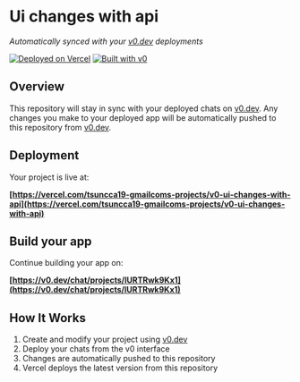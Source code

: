 # Ui changes with api

*Automatically synced with your [v0.dev](https://v0.dev) deployments*

[![Deployed on Vercel](https://img.shields.io/badge/Deployed%20on-Vercel-black?style=for-the-badge&logo=vercel)](https://vercel.com/tsuncca19-gmailcoms-projects/v0-ui-changes-with-api)
[![Built with v0](https://img.shields.io/badge/Built%20with-v0.dev-black?style=for-the-badge)](https://v0.dev/chat/projects/lURTRwk9Kx1)

## Overview

This repository will stay in sync with your deployed chats on [v0.dev](https://v0.dev).
Any changes you make to your deployed app will be automatically pushed to this repository from [v0.dev](https://v0.dev).

## Deployment

Your project is live at:

**[https://vercel.com/tsuncca19-gmailcoms-projects/v0-ui-changes-with-api](https://vercel.com/tsuncca19-gmailcoms-projects/v0-ui-changes-with-api)**

## Build your app

Continue building your app on:

**[https://v0.dev/chat/projects/lURTRwk9Kx1](https://v0.dev/chat/projects/lURTRwk9Kx1)**

## How It Works

1. Create and modify your project using [v0.dev](https://v0.dev)
2. Deploy your chats from the v0 interface
3. Changes are automatically pushed to this repository
4. Vercel deploys the latest version from this repository